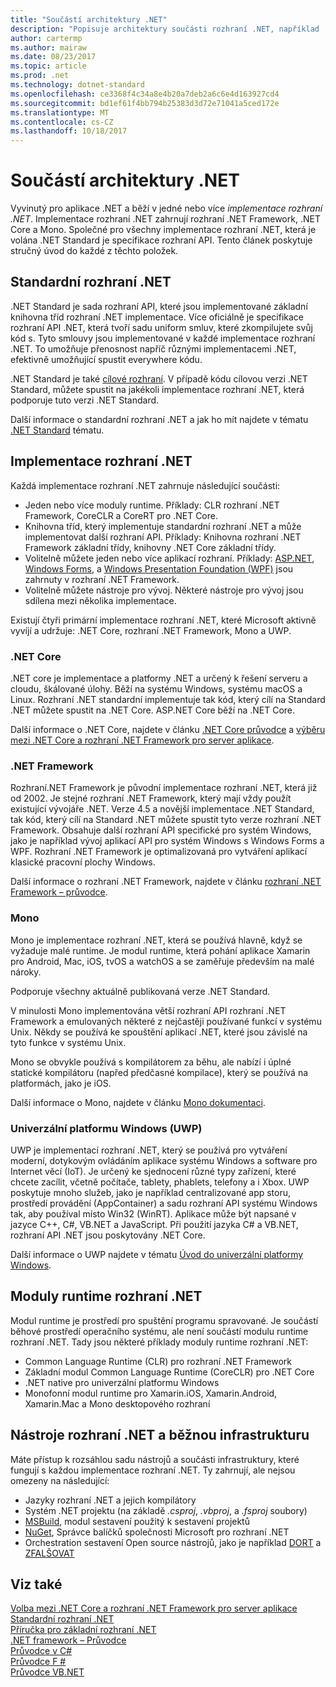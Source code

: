 ```yaml
---
title: "Součástí architektury .NET"
description: "Popisuje architektury součásti rozhraní .NET, například .NET Standard, implementace rozhraní .NET, moduly runtime rozhraní .NET a nástroje."
author: cartermp
ms.author: mairaw
ms.date: 08/23/2017
ms.topic: article
ms.prod: .net
ms.technology: dotnet-standard
ms.openlocfilehash: ce3368f4c34a8e4b20a7deb2a6c6e4d163927cd4
ms.sourcegitcommit: bd1ef61f4bb794b25383d3d72e71041a5ced172e
ms.translationtype: MT
ms.contentlocale: cs-CZ
ms.lasthandoff: 10/18/2017
---
```

# <a name="net-architectural-components"></a>Součástí architektury .NET

Vyvinutý pro aplikace .NET a běží v jedné nebo více *implementace rozhraní .NET*.  Implementace rozhraní .NET zahrnují rozhraní .NET Framework, .NET Core a Mono. Společné pro všechny implementace rozhraní .NET, která je volána .NET Standard je specifikace rozhraní API. Tento článek poskytuje stručný úvod do každé z těchto položek.

## <a name="net-standard"></a>Standardní rozhraní .NET

.NET Standard je sada rozhraní API, které jsou implementované základní knihovna tříd rozhraní .NET implementace. Více oficiálně je specifikace rozhraní API .NET, která tvoří sadu uniform smluv, které zkompilujete svůj kód s. Tyto smlouvy jsou implementované v každé implementace rozhraní .NET. To umožňuje přenosnost napříč různými implementacemi .NET, efektivně umožňující spustit everywhere kódu.

.NET Standard je také [cílové rozhraní](glossary.md#target-framework). V případě kódu cílovou verzi .NET Standard, můžete spustit na jakékoli implementace rozhraní .NET, která podporuje tuto verzi .NET Standard.

Další informace o standardní rozhraní .NET a jak ho mít najdete v tématu [.NET Standard](net-standard.md) tématu.

## <a name="net-implementations"></a>Implementace rozhraní .NET

Každá implementace rozhraní .NET zahrnuje následující součásti:

- Jeden nebo více moduly runtime. Příklady: CLR rozhraní .NET Framework, CoreCLR a CoreRT pro .NET Core.
- Knihovna tříd, který implementuje standardní rozhraní .NET a může implementovat další rozhraní API. Příklady: Knihovna rozhraní .NET Framework základní třídy, knihovny .NET Core základní třídy.
- Volitelně můžete jeden nebo více aplikací rozhraní. Příklady: [ASP.NET](https://www.asp.net/), [Windows Forms](../framework/winforms/windows-forms-overview.md), a [Windows Presentation Foundation (WPF)](../framework/wpf/index.md) jsou zahrnuty v rozhraní .NET Framework.
- Volitelně můžete nástroje pro vývoj. Některé nástroje pro vývoj jsou sdílena mezi několika implementace.

Existují čtyři primární implementace rozhraní .NET, které Microsoft aktivně vyvíjí a udržuje: .NET Core, rozhraní .NET Framework, Mono a UWP.

### <a name="net-core"></a>.NET Core

.NET core je implementace a platformy .NET a určený k řešení serveru a cloudu, škálované úlohy. Běží na systému Windows, systému macOS a Linux. Rozhraní .NET standardní implementuje tak kód, který cílí na Standard .NET můžete spustit na .NET Core. ASP.NET Core běží na .NET Core. 

Další informace o .NET Core, najdete v článku [.NET Core průvodce](../core/index.md) a [výběru mezi .NET Core a rozhraní .NET Framework pro server aplikace](choosing-core-framework-server.md).

### <a name="net-framework"></a>.NET Framework

Rozhraní.NET Framework je původní implementace rozhraní .NET, která již od 2002. Je stejné rozhraní .NET Framework, který mají vždy použít existující vývojáře .NET. Verze 4.5 a novější implementace .NET Standard, tak kód, který cílí na Standard .NET můžete spustit tyto verze rozhraní .NET Framework. Obsahuje další rozhraní API specifické pro systém Windows, jako je například vývoj aplikací API pro systém Windows s Windows Forms a WPF. Rozhraní .NET Framework je optimalizovaná pro vytváření aplikací klasické pracovní plochy Windows.

Další informace o rozhraní .NET Framework, najdete v článku [rozhraní .NET Framework – průvodce](../framework/index.md).

### <a name="mono"></a>Mono

Mono je implementace rozhraní .NET, která se používá hlavně, když se vyžaduje malé runtime. Je modul runtime, která pohání aplikace Xamarin pro Android, Mac, iOS, tvOS a watchOS a se zaměřuje především na malé nároky.

Podporuje všechny aktuálně publikovaná verze .NET Standard.

V minulosti Mono implementována větší rozhraní API rozhraní .NET Framework a emulovaných některé z nejčastěji používané funkcí v systému Unix. Někdy se používá ke spouštění aplikací .NET, které jsou závislé na tyto funkce v systému Unix.

Mono se obvykle používá s kompilátorem za běhu, ale nabízí i úplné statické kompilátoru (napřed předčasné kompilace), který se používá na platformách, jako je iOS.

Další informace o Mono, najdete v článku [Mono dokumentaci](http://www.mono-project.com/docs/).

### <a name="universal-windows-platform-uwp"></a>Univerzální platformu Windows (UWP)

UWP je implementací rozhraní .NET, který se používá pro vytváření moderní, dotykovým ovládáním aplikace systému Windows a software pro Internet věcí (IoT). Je určený ke sjednocení různé typy zařízení, které chcete zacílit, včetně počítače, tablety, phablets, telefony a i Xbox. UWP poskytuje mnoho služeb, jako je například centralizované app storu, prostředí provádění (AppContainer) a sadu rozhraní API systému Windows tak, aby používal místo Win32 (WinRT). Aplikace může být napsané v jazyce C++, C#, VB.NET a JavaScript. Při použití jazyka C# a VB.NET, rozhraní API .NET jsou poskytovány .NET Core.

Další informace o UWP najdete v tématu [Úvod do univerzální platformy Windows](https://docs.microsoft.com/windows/uwp/get-started/universal-application-platform-guide).

## <a name="net-runtimes"></a>Moduly runtime rozhraní .NET

Modul runtime je prostředí pro spuštění programu spravované. Je součástí běhové prostředí operačního systému, ale není součástí modulu runtime rozhraní .NET. Tady jsou některé příklady moduly runtime rozhraní .NET:
 
 - Common Language Runtime (CLR) pro rozhraní .NET Framework
 - Základní modul Common Language Runtime (CoreCLR) pro .NET Core
 - .NET native pro univerzální platformu Windows 
 - Monofonní modul runtime pro Xamarin.iOS, Xamarin.Android, Xamarin.Mac a Mono desktopového rozhraní

## <a name="net-tooling-and-common-infrastructure"></a>Nástroje rozhraní .NET a běžnou infrastrukturu

Máte přístup k rozsáhlou sadu nástrojů a součásti infrastruktury, které fungují s každou implementace rozhraní .NET. Ty zahrnují, ale nejsou omezeny na následující:

- Jazyky rozhraní .NET a jejich kompilátory
- Systém .NET projektu (na základě *.csproj*, *.vbproj*, a *.fsproj* soubory)
- [MSBuild](/visualstudio/msbuild/msbuild), modul sestavení použitý k sestavení projektů
- [NuGet](/nuget/), Správce balíčků společnosti Microsoft pro rozhraní .NET
- Orchestration sestavení Open source nástrojů, jako je například [DORT](http://cakebuild.net/) a [ZFALŠOVAT](https://fake.build/)

## <a name="see-also"></a>Viz také
[Volba mezi .NET Core a rozhraní .NET Framework pro server aplikace](choosing-core-framework-server.md)   
[Standardní rozhraní .NET](net-standard.md)  
[Příručka pro základní rozhraní .NET](../core/index.md)  
[.NET framework – Průvodce](../framework/index.md)  
[Průvodce v C#](../csharp/index.md)  
[Průvodce F #](../fsharp/index.md)  
[Průvodce VB.NET](../visual-basic/index.md)  

